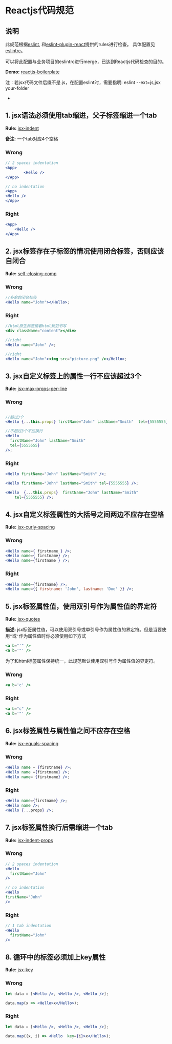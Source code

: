 # Reactjs代码规范

## 说明
此规范根据[eslint](http://eslint.org/), 和[eslint-plugin-react](https://github.com/yannickcr/eslint-plugin-react)提供的rules进行检查。
具体配置见[eslintrc](https://github.com/bizfe/Code-Style/blob/master/react/eslintrc)。

可以将此配置与业务项目的eslintrc进行merge，已达到Reactjs代码检查的目的。

**Demo:** [reactjs-boilerplate](https://github.com/bizfe/reactjs-boilerplate)

注：若jsx代码文件后缀不是.js，在配置eslint时，需要指明: eslint --ext=js,jsx your-folder

-

## 1. jsx语法必须使用tab缩进，父子标签缩进一个tab
**Rule:** [jsx-indent](https://github.com/yannickcr/eslint-plugin-react/blob/master/docs/rules/jsx-indent.md)

**备注:** 一个tab对应4个空格

### Wrong
```jsx
// 2 spaces indentation
<App>
		<Hello />
</App>

// no indentation
<App>
<Hello />
</App>
```
### Right
```jsx 
<App>
	<Hello />
</App>	
```

## 2. jsx标签存在子标签的情况使用闭合标签，否则应该自闭合

**Rule:** [self-closing-comp](https://github.com/yannickcr/eslint-plugin-react/blob/master/docs/rules/self-closing-comp.md)

### Wrong
```jsx
//多余的闭合标签
<Hello name="John"></Hello>;
```

### Right
```jsx 
//html原生标签按着html规范书写
<div className="content"></div>	

//right
<Hello name="John" />;

//right
<Hello name="John"><img src="picture.png" /></Hello>;
```

## 3. jsx自定义标签上的属性一行不应该超过3个
**Rule:** [jsx-max-props-per-line](https://github.com/yannickcr/eslint-plugin-react/blob/master/docs/rules/jsx-max-props-per-line.md)

### Wrong
```jsx

//超过3个
<Hello {...this.props} firstName="John" lastName="Smith"  tel={5555555} />;

//不超过3个不应换行
<Hello
  firstName="John" lastName="Smith"
  tel={5555555}
/>;
```

### Right
```jsx 
<Hello firstName="John" lastName="Smith" />;

<Hello firstName="John" lastName="Smith" tel={5555555} />;

<Hello  {...this.props}  firstName="John" lastName="Smith" 
	tel={5555555} />;
```
## 4. jsx自定义标签属性的大括号之间两边不应存在空格
**Rule:** [jsx-curly-spacing](https://github.com/yannickcr/eslint-plugin-react/blob/master/docs/rules/jsx-curly-spacing.md)

### Wrong
```jsx
<Hello name={ firstname } />;
<Hello name={ firstname} />;
<Hello name={firstname } />;
```

### Right
```jsx 
<Hello name={firstname} />;
<Hello name={{ firstname: 'John', lastname: 'Doe' }} />;
```
## 5. jsx标签属性值，使用双引号作为属性值的界定符

**Rule:** [jsx-quotes](http://eslint.org/docs/rules/jsx-quotes)

**描述:** jsx标签属性值，可以使用双引号或单引号作为属性值的界定符。但是当要使用`"`或`'`作为属性值时你必须使用如下方式
```jsx
<a b="'" />
<a b='"' />
```
为了和html标签属性保持统一，此规范默认使用双引号作为属性值的界定符。

### Wrong
```jsx
<a b='c' />

```

### Right
```jsx 
<a b="c" />
<a b='"' />
```

## 6. jsx标签属性与属性值之间不应存在空格

**Rule:** [jsx-equals-spacing](https://github.com/yannickcr/eslint-plugin-react/blob/master/docs/rules/jsx-equals-spacing.md)

### Wrong
```jsx
<Hello name = {firstname} />;
<Hello name ={firstname} />;
<Hello name= {firstname} />;
```

### Right
```jsx 
<Hello name={firstname} />;
<Hello name />;
<Hello {...props} />;
```

## 7. jsx标签属性换行后需缩进一个tab

**Rule:** [jsx-indent-props](https://github.com/yannickcr/eslint-plugin-react/blob/master/docs/rules/jsx-indent-props.md)

### Wrong
```jsx
// 2 spaces indentation
<Hello
  firstName="John"
/>

// no indentation
<Hello
firstName="John"
/>

```

### Right
```jsx 
// 1 tab indentation
<Hello
  firstName="John"
/>
```

## 8. 循环中的标签必须加上key属性

**Rule:** [jsx-key](https://github.com/yannickcr/eslint-plugin-react/blob/master/docs/rules/jsx-key.md)

### Wrong
```jsx
let data = [<Hello />, <Hello />, <Hello />];

data.map(x => <Hello>x</Hello>);

```

### Right
```jsx 
let data = [<Hello />, <Hello />, <Hello />];

data.map((x, i) => <Hello  key={i}>x</Hello>);
```